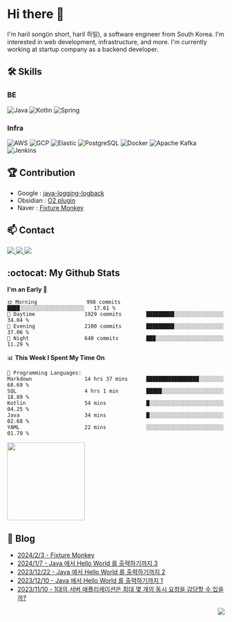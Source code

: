 

# Hi there 👋

I'm haril song(in short, haril 하릴), a software engineer from South Korea. I'm interested in web development, infrastructure, and more.
 I'm currently working at startup company as a backend developer.

## 🛠 Skills

### BE

![Java](https://img.shields.io/badge/Java-007396?style=flat-square&logo=java&logoColor=white)
![Kotlin](https://img.shields.io/badge/Kotlin-7F52FF?style=flat-square&logo=kotlin&logoColor=white)
![Spring](https://img.shields.io/badge/Spring-6DB33F?style=flat-square&logo=spring&logoColor=white)

### Infra

![AWS](https://img.shields.io/badge/AWS-%23FF9900.svg?style=flat-square&logo=amazon-aws&logoColor=white)
![GCP](https://img.shields.io/badge/Google%20Cloud-%234285F4.svg?style=flat-square&logo=google-cloud&logoColor=white)
![Elastic](https://img.shields.io/badge/Elastic-005571?style=flat-square&logo=elastic&logoColor=white)
![PostgreSQL](https://img.shields.io/badge/PostgreSQL-336791?style=flat-square&logo=postgresql&logoColor=white)
![Docker](https://img.shields.io/badge/Docker-2496ED?style=flat-square&logo=docker&logoColor=white)
![Apache Kafka](https://img.shields.io/badge/Apache%20Kafka-000?style=flat-square&logo=apachekafka)
![Jenkins](https://img.shields.io/badge/Jenkins-%232C5263.svg?style=flat-square&logo=jenkins&logoColor=white)

## 🏆 Contribution

- Google : [java-logging-logback](https://github.com/googleapis/java-logging-logback/pull/969)
- Obsidian : [O2 plugin](https://github.com/songkg7/o2)
- Naver : [Fixture Monkey](https://github.com/naver/fixture-monkey)

## 📫 Contact

<a href="mailto:songkg7@gmail.com" target="_blank">
    <img src="https://img.shields.io/badge/Gmail-EA4335?style=flat-square&logo=gmail&logoColor=white"/>
</a>
<a href="https://www.linkedin.com/in/경근-송-b63216210/" target="_blank">
    <img src="https://img.shields.io/badge/LinkedIn-0077B5?style=flat-square&logo=linkedin&logoColor=white"/>
</a>
<a href="https://songkg7.github.io" target="_blank">
    <img src="https://img.shields.io/badge/Tech&nbsp;blog-0A2647?style=flat-square&logo=github&logoColor=white"/>
</a>

## :octocat: My Github Stats

<!--START_SECTION:waka-->
**I'm an Early 🐤** 

```text
🌞 Morning                998 commits         ████░░░░░░░░░░░░░░░░░░░░░   17.61 % 
🌆 Daytime                1929 commits        █████████░░░░░░░░░░░░░░░░   34.04 % 
🌃 Evening                2100 commits        █████████░░░░░░░░░░░░░░░░   37.06 % 
🌙 Night                  640 commits         ███░░░░░░░░░░░░░░░░░░░░░░   11.29 % 
```


📊 **This Week I Spent My Time On** 

```text
💬 Programming Languages: 
Markdown                 14 hrs 37 mins      █████████████████░░░░░░░░   68.69 % 
SQL                      4 hrs 1 min         █████░░░░░░░░░░░░░░░░░░░░   18.89 % 
Kotlin                   54 mins             █░░░░░░░░░░░░░░░░░░░░░░░░   04.25 % 
Java                     34 mins             █░░░░░░░░░░░░░░░░░░░░░░░░   02.68 % 
YAML                     22 mins             ░░░░░░░░░░░░░░░░░░░░░░░░░   01.79 % 
```


<!--END_SECTION:waka-->

<p>
  <img height="180em" src="https://github-readme-stats-liart-gamma.vercel.app/api?username=songkg7&show_icons=true&include_all_commits=true&bg_color=30,e96443,904e95&title_color=fff&text_color=fff">
</p>

## 📄 Blog <br>
- [2024/2/3 - Fixture Monkey](https://songkg7.github.io/posts/Fixture-Monkey/) <br>
- [2024/1/7 - Java 에서 Hello World 를 출력하기까지 3](https://songkg7.github.io/posts/Java-Hello-World-Deepdive-3/) <br>
- [2023/12/22 - Java 에서 Hello World 를 출력하기까지 2](https://songkg7.github.io/posts/Java-Hello-World-Deepdive-2/) <br>
- [2023/12/10 - Java 에서 Hello World 를 출력하기까지 1](https://songkg7.github.io/posts/Java-Hello-World-Deepdive-1/) <br>
- [2023/11/10 - 1대의 서버 애플리케이션은 최대 몇 개의 동시 요청을 감당할 수 있을까?](https://songkg7.github.io/posts/Spring-MVC-Traffic-Testing/) <br>

<!-- 조회수 -->
<p align="right">
  <a href="https://hits.seeyoufarm.com"><img src="https://hits.seeyoufarm.com/api/count/incr/badge.svg?url=https%3A%2F%2Fgithub.com%2Fsongkg7&count_bg=%238D7BF5&title_bg=%23252323&icon=github.svg&icon_color=%23FFFDFD&title=hits&edge_flat=false"/></a>
</p>
